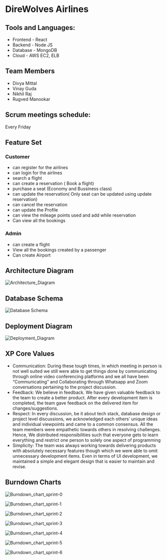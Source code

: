 # DireWolves Airlines

## Tools and Languages:

- Frontend - React
- Backend - Node JS
- Database - MongoDB
- Cloud - AWS EC2, ELB

## Team Members

- Divya Mittal
- Vinay Guda
- Nikhil Raj
- Rugved Manookar

## Scrum meetings schedule:

Every Friday

## Feature Set

### Customer

- can register for the airlines
- can login for the airlines
- search a flight
- can create a reservation ( Book a flight)
- purchase a seat (Economy and Bussiness class)
- can update the reservation( Only seat can be updated using update reservation)
- can cancel the reservation
- can update the Profile
- can view the mileage points used and add while reservation
- Can view all the bookings

### Admin

- can create a flight
- View all the bookings created by a passenger
- Can create Airport

## Architecture Diagram

![Architecture_Diagram](https://github.com/gopinathsjsu/team-project-direwolves/blob/af4a563c818d84a50403452212d46bb3e0254a2a/Documentation/Architecture_Diagram/Architecture%20Diagram.png)

## Database Schema

![Database Schema](https://github.com/gopinathsjsu/team-project-direwolves/blob/af4a563c818d84a50403452212d46bb3e0254a2a/Documentation/DatabaseSchema/Database%20Schema.png)

## Deployment Diagram

![Deployment_Diagram](https://github.com/gopinathsjsu/team-project-direwolves/blob/7d67e07cacf810746d84cf884637f166d211d9f8/Documentation/Deployment%20Diagram/Deployment%20Diagram0.png)

## XP Core Values

- Communication: During these tough times, in which meeting in person is not well suited we still were able to get things done by communicating through online video conferencing platforms and we all have been “Communicating” and Collaborating through Whatsapp and Zoom conversations pertaining to the project discussion.
- Feedback: We believe in feedback. We have given valuable feedback to the team to create a better product. After every development item is completed, the team gave feedback on the delivered item for changes/suggestions.
- Respect: In every discussion, be it about tech stack, database design or project level discussions, we acknowledged each others’ unique ideas and individual viewpoints and came to a common consensus. All the team members were empathetic towards others in resolving challenges. Hence, We distributed responsibilities such that everyone gets to learn everything and restrict one person to solely one aspect of programming
- Simplicity: The team was always working towards delivering products with absolutely necessary features though which we were able to omit unnecessary development items. Even in terms of UI development, we maintained a simple and elegant design that is easier to maintain and revise.

## Burndown Charts

![Burndown_chart_sprint-0](https://github.com/gopinathsjsu/team-project-direwolves/blob/b462bd89a9099fc5a99fde4df7fcb2594c72d8bf/Documentation/Burndown%20Charts/Sprint%200.png)

![Burndown_chart_sprint-1](https://github.com/gopinathsjsu/team-project-direwolves/blob/f8c79bb2e805c3cf68369558f18ab59e5fdd0f02/Documentation/Burndown%20Charts/Sprint%201.png)

![Burndown_chart_sprint-2](https://github.com/gopinathsjsu/team-project-direwolves/blob/f8c79bb2e805c3cf68369558f18ab59e5fdd0f02/Documentation/Burndown%20Charts/Sprint%202.png)

![Burndown_chart_sprint-3](https://github.com/gopinathsjsu/team-project-direwolves/blob/f8c79bb2e805c3cf68369558f18ab59e5fdd0f02/Documentation/Burndown%20Charts/Sprint%203.png)

![Burndown_chart_sprint-4](https://github.com/gopinathsjsu/team-project-direwolves/blob/b462bd89a9099fc5a99fde4df7fcb2594c72d8bf/Documentation/Burndown%20Charts/Sprint%204.png)

![Burndown_chart_sprint-5](https://github.com/gopinathsjsu/team-project-direwolves/blob/b462bd89a9099fc5a99fde4df7fcb2594c72d8bf/Documentation/Burndown%20Charts/Sprint%205.png)

![Burndown_chart_sprint-6](https://github.com/gopinathsjsu/team-project-direwolves/blob/b462bd89a9099fc5a99fde4df7fcb2594c72d8bf/Documentation/Burndown%20Charts/Sprint%206.png)
